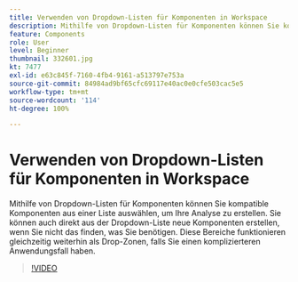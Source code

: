 ```yaml
---
title: Verwenden von Dropdown-Listen für Komponenten in Workspace
description: Mithilfe von Dropdown-Listen für Komponenten können Sie kompatible Komponenten aus einer Liste auswählen, um Ihre Analyse zu erstellen. Sie können auch direkt aus der Dropdown-Liste neue Komponenten erstellen, wenn Sie nicht das finden, was Sie benötigen. Diese Bereiche funktionieren gleichzeitig weiterhin als Drop-Zonen, falls Sie einen komplizierteren Anwendungsfall haben.
feature: Components
role: User
level: Beginner
thumbnail: 332601.jpg
kt: 7477
exl-id: e63c845f-7160-4fb4-9161-a513797e753a
source-git-commit: 84984ad9bf65cfc69117e40ac0e0cfe503cac5e5
workflow-type: tm+mt
source-wordcount: '114'
ht-degree: 100%

---
```


# Verwenden von Dropdown-Listen für Komponenten in Workspace

Mithilfe von Dropdown-Listen für Komponenten können Sie kompatible Komponenten aus einer Liste auswählen, um Ihre Analyse zu erstellen. Sie können auch direkt aus der Dropdown-Liste neue Komponenten erstellen, wenn Sie nicht das finden, was Sie benötigen. Diese Bereiche funktionieren gleichzeitig weiterhin als Drop-Zonen, falls Sie einen komplizierteren Anwendungsfall haben.

>[!VIDEO](https://video.tv.adobe.com/v/332601/?quality=12&learn=on)
